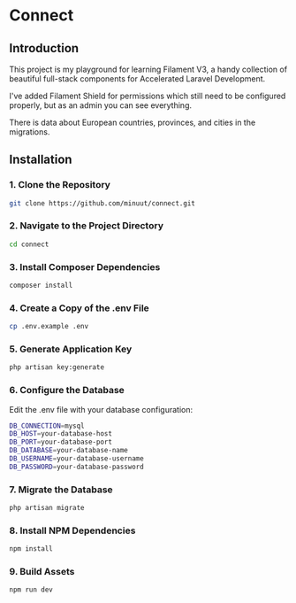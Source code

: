 # Connect
 
## Introduction

This project is my playground for learning Filament V3, a handy collection of beautiful full-stack
components for Accelerated Laravel Development. 

I've added Filament Shield for permissions which still need to be configured properly, but as an admin you can see everything.

There is data about European countries, provinces, and cities in the migrations.

## Installation

### 1. Clone the Repository
```bash
git clone https://github.com/minuut/connect.git
```

### 2. Navigate to the Project Directory
```bash
cd connect
```

### 3. Install Composer Dependencies
```bash
composer install
```

### 4. Create a Copy of the .env File
```bash
cp .env.example .env
```

### 5. Generate Application Key
```bash
php artisan key:generate
```

### 6. Configure the Database
Edit the .env file with your database configuration:

```bash
DB_CONNECTION=mysql
DB_HOST=your-database-host
DB_PORT=your-database-port
DB_DATABASE=your-database-name
DB_USERNAME=your-database-username
DB_PASSWORD=your-database-password
```

### 7. Migrate the Database
```bash
php artisan migrate
```

### 8. Install NPM Dependencies
```bash
npm install
```

### 9. Build Assets
```bash
npm run dev
```
